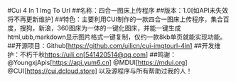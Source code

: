 #Cui 4 In 1 Img To Url
##名称：四合一图床上传程序
##版本：1.0[如API未失效将不再更新维护]
##特色：主要利用CUI制作的一款四合一图床上传程序，集合百度，搜狗，新浪，360图床为一体的一键化图床，并能一键生成html,ubb,markdown显示图片格式一键复制，仅约一款8kb单页就能实现功能。
##开源项目：Github[https://github.com/uilicn/cui-imgtourl-4in1
##开发维护：不朽千秋<https://uili.cn>[541420514@qq.com]
##鸣谢：
@YoungxjApis[https://api.yum6.cn]
@MDUI[https://mdui.org]
@CUI[https://cui.dcloud.store]
以及源程序与所有帮助过我的人！
